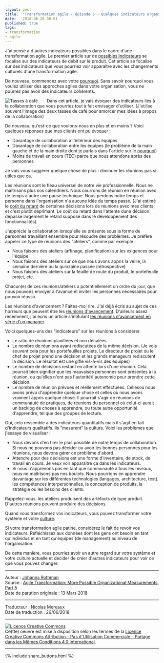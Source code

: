 ```yaml
---
layout: post
title:  "Transformation agile - épisode 5 - Quelques indicateurs organisationnels possibles de plus"
date:   2018-06-26 00:01
published: true
tags:
- transformation
- agile
---
```


J'ai pensé à d'autres indicateurs possibles dans le cadre d'une transformation agile. Le premier article sur de [possibles indicateurs](http://www.les-traducteurs-agiles.org/2018/05/24/transformation-agile-indicateurs-organisationnels-possibles.html) se focalise sur des indicateurs de débit sur le produit. Cet article se focalise sur des indicateurs que vous pourriez voir apparaître avec les changements culturels d'une transformation agile.  

De nouveau, commencez avec votre [pourquoi](http://www.les-traducteurs-agiles.org/2018/04/05/transformation-agile-pourquoi.html). Sans savoir pourquoi vous voulez utiliser des approches agiles dans votre organisation, vous ne pourrez pas avoir des indicateurs cohérents.

<div align="left" style="float:left; padding-right:30px" >
  <img title="Tasses à café" src="{{ site.url }}assets/johanna/coffee-cups.jpg" />
</div>

Dans cet article, je vais évoquer des indicateurs liés à la collaboration que vous pourriez tout à fait envisager d'utiliser. (J'utilise souvent l'image des deux tasses de café pour amorcer mes idées à propos de la collaboration)

De nouveau, qu'est-ce que voulons-nous en plus et en moins ? Voici quelques réponses que mes clients ont pu évoquer :

* Davantage de collaboration à l'intérieur des équipes
* Davantage de collaboration entre les équipes (le problème de la main gauche et de la main droite dont je parlais dans l'article sur le [pourquoi](http://www.les-traducteurs-agiles.org/2018/04/05/transformation-agile-pourquoi.html))
* Moins de travail en cours (TEC) parce que nous attendons après des personnes

Je vais vous suggérer quelque chose de plus : diminuer les réunions pas si utiles que ça.

Les réunions sont le fléau universel de notre vie professionnelle. Nous ne maîtrisons plus nos calendriers. Nous courrons de réunion en réunion avec de temps à autre une pause technique. Nous perdons notre temps et personne dans l'organisation n'a aucune idée du temps passé. (J'ai estimé le [coût du retard](http://www.jrothman.com/mpd/portfolio-management/2014/02/cost-of-delay-due-to-indecision-part-3/) de certaines décisions lors de réunions avec mes clients, et c'est plutôt déprimant. Le coût du retard dans l'attente dune décision dépasse largement le retard supposé dans le développement des fonctionnalités).

J'apprécie la collaboration lorsqu'elle se présente sous la forme de personnes travaillant ensemble pour résoudre des problèmes. Je préfère appeler ce type de réunions des "ateliers", comme par exemple :

* Nous faisons des ateliers (affinage, planification) sur les exigences pour l'équipe
* Nous faisons des ateliers sur ce que nous avons appris la veille, la semaine dernière ou la quinzaine passée (rétrospective)
* Nous faisons des ateliers sur la feuille de route du produit, le portefeuille projet, etc.

Chacun(e) de ces réunions/ateliers a potentiellement un ordre du jour, que nous pouvons envoyer à l'avance et inviter les personnes nécessaires pour pouvoir réussir.

Les réunions d'avancement ? Faites-moi rire. J'ai déjà écris au sujet de ces horreurs que peuvent être les [réunions d'avancement](https://www.jrothman.com/articles/2002/03/no-more-meeting-mutinies/). D'ailleurs assez récemment, j'ai écris un article s'intitulant [les réunions d'avancement en série d'un manager](https://www.techwell.com/techwell-insights/2014/09/beware-serial-status-meetings).

Voici quelques-uns des "indicateurs" sur les réunions à considérer.

* Le ratio de réunions planifiées et non décalées
* Le nombre de réunions ayant rediscutées de la même décision. (Je vois souvent cela pour les portefeuilles projets. Le directeur de projet ou le chef de projet prend une décision et les grands manageurs rediscutent la décision. Le résultat est une gifle vis-à-vis des équipes)
* Le nombre de décisions restant en attente lors d'une réunion. Cela pourrait bien signifier que les mauvaises personnes sont présentes à la réunion, ou qu'elles n'ont pas l'autorité/l'autonomie pour prendre cette décision.
* Le nombre de réunion prévues et réellement effectuées. Cellesoù nous avons prévu d'apprendre quelque chose et celles où nous avons vraiment appris quelque chose. Il pourrait s'agir de réunions de communauté de pratiques, de réunions du personnel où celui-ci aurait un backlog de choses à apprendre, ou toute autre opportunité d'apprendre, tel que des groupes de lecture.

Oui, cela ressemble à des indicateurs quantitatifs mais il s'agit en fait d'indicateurs qualitatifs. Ils "mesurent" la culture. Voici les problèmes que j'essaye de visualiser :

* Nous devons d'en tirer le plus possible de notre temps de collaboration. Si nous ne pouvons pas décider ou avoir les bonnes personnes pour les réunions, nous devons gérer ce problème d'abord.
* Attendre pour des décisions est une forme d'inventaire, de stock, de travail en cours. Je veux voir apparaître ça dans les indicateurs.
* Si nous n'apprenons pas en tant que communauté à tous les niveaux, nous ne maîtrisons pas nos boulots. Nous pourrions en apprendre davantage sur les différentes technologies (langages, architecture, test), les compétences interpersonnelles, la conception de produits,  la stratégie ou les besoins des clients.

Rappelez-vous, les ateliers produisent des artéfacts de type produit. D'autres réunions peuvent produire des décisions.

Quand vous transformez vos indicateurs, vous pouvez transformer votre système et votre [culture](http://www.les-traducteurs-agiles.org/2018/05/02/transformation-agile-systeme-et-culture.html).

Si votre transformation agile patine, considérez le fait de revoir vos indicateurs. Réfléchissez aux données dont les gens ont besoin en tant qu'individus et en tant qu'équipes (de management) au niveau de l'organisation.

De cette manière, vous pourriez avoir un autre regard sur votre système et votre culture actuelle et décider de créer d'autres indicateurs pour voir ce que vous pouvez changer.

---
Auteur : [Johanna Rothman](https://www.createadaptablelife.com/about)  
Source : [Agile Transformation: More Possible Organizational Measurements, Part 5](https://www.jrothman.com/mpd/agile/2018/03/agile-transformation-more-possible-organizational-measurements-part-5/)  
Date de parution originale : 13 Mars 2018  

---
Traducteur : [Nicolas Mereaux](http://www.les-traducteurs-agiles.org/traducteurs/)  
Date de traduction : 26/06/2018  

---

<a rel="license" href="http://creativecommons.org/licenses/by-nc-sa/4.0/"><img alt="Licence Creative Commons" style="border-width:0" src="http://i.creativecommons.org/l/by-nc-sa/4.0/88x31.png" /></a><br />Ce(tte) oeuvre est mise à disposition selon les termes de la <a rel="license" href="http://creativecommons.org/licenses/by-nc-sa/4.0/">Licence Creative Commons Attribution - Pas d'Utilisation Commerciale - Partage dans les Mêmes Conditions 4.0 International</a>.

---

{% include share_buttons.html %}
